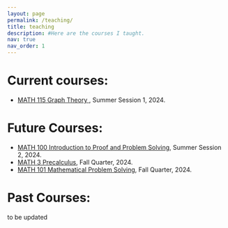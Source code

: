 ```yaml
---
layout: page
permalink: /teaching/
title: teaching
description: #Here are the courses I taught.
nav: true
nav_order: 1
---
```


# Current courses:

- <a href="https://pisa.ucsc.edu/class_search/index.php?action=detail&class_data=YToyOntzOjU6IjpTVFJNIjtzOjQ6IjIyNDQiO3M6MTA6IjpDTEFTU19OQlIiO3M6NToiNzAxMjUiO30%253D"> MATH 115 Graph Theory </a>, Summer Session 1, 2024.
 

# Future Courses:
- <a href="https://pisa.ucsc.edu/class_search/index.php?action=detail&class_data=YToyOntzOjU6IjpTVFJNIjtzOjQ6IjIyNDQiO3M6MTA6IjpDTEFTU19OQlIiO3M6NToiNzAxMzAiO30%253D"> MATH 100 Introduction to Proof and Problem Solving</a>, Summer Session 2, 2024.
- <a href="https://pisa.ucsc.edu/class_search/index.php?action=detail&class_data=YToyOntzOjU6IjpTVFJNIjtzOjQ6IjIyNDgiO3M6MTA6IjpDTEFTU19OQlIiO3M6NToiMTI0NDIiO30%253D"> MATH 3 Precalculus</a>, Fall Quarter, 2024.
- <a href="https://pisa.ucsc.edu/class_search/index.php?action=detail&class_data=YToyOntzOjU6IjpTVFJNIjtzOjQ6IjIyNDgiO3M6MTA6IjpDTEFTU19OQlIiO3M6NToiMTI1MjYiO30%253D"> MATH 101 Mathematical Problem Solving</a>, Fall Quarter, 2024.

# Past Courses:
to be updated


